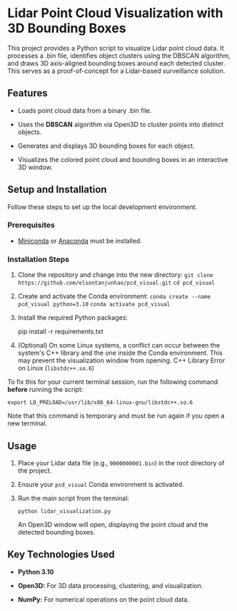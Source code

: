 # Lidar Point Cloud Visualization with 3D Bounding Boxes

This project provides a Python script to visualize Lidar point cloud data. It processes a .bin file, identifies object clusters using the DBSCAN algorithm, and draws 3D axis-aligned bounding boxes around each detected cluster. This serves as a proof-of-concept for a Lidar-based surveillance solution.

## Features

*   Loads point cloud data from a binary .bin file.
    
*   Uses the **DBSCAN** algorithm via Open3D to cluster points into distinct objects.
    
*   Generates and displays 3D bounding boxes for each object.
    
*   Visualizes the colored point cloud and bounding boxes in an interactive 3D window.
    

## Setup and Installation

Follow these steps to set up the local development environment.

### Prerequisites

*   [Miniconda](https://docs.conda.io/en/latest/miniconda.html "null") or [Anaconda](https://www.anaconda.com/products/distribution "null") must be installed.
    

### Installation Steps

1.  Clone the repository and change into the new directory: `git clone https://github.com/elsontanjunhao/pcd_visual.git` `cd pcd_visual`
    
2.  Create and activate the Conda environment: `conda create --name pcd_visual python=3.10` `conda activate pcd_visual`
    
3.  Install the required Python packages: 

    pip install -r requirements.txt

4.  (Optional) On some Linux systems, a conflict can occur between the system's C++ library and the one inside the Conda environment. This may prevent the visualization window from opening. C++ Library Error on Linux (`libstdc++.so.6`)

To fix this for your current terminal session, run the following command **before** running the script:

    export LD_PRELOAD=/usr/lib/x86_64-linux-gnu/libstdc++.so.6

Note that this command is temporary and must be run again if you open a new terminal.

## Usage

1.  Place your Lidar data file (e.g., `0000000001.bin`) in the root directory of the project.
    
2.  Ensure your `pcd_visual` Conda environment is activated.
    
3.  Run the main script from the terminal:
    
        python lidar_visualization.py
        
    
    An Open3D window will open, displaying the point cloud and the detected bounding boxes.


## Key Technologies Used

*   **Python 3.10**
    
*   **Open3D:** For 3D data processing, clustering, and visualization.
    
*   **NumPy:** For numerical operations on the point cloud data.
